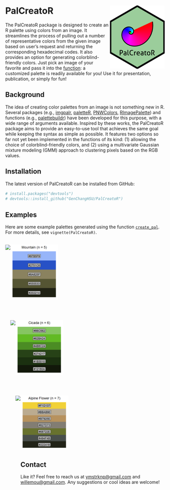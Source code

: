 
# PalCreatoR <img src = "man/figures/Hex Sticker.png" align = "right" height = "200" />

<!-- badges: start -->

<!-- badges: end -->

The PalCreatoR package is designed to create an R palette using colors
from an image. It streamlines the process of pulling out a number of
representative colors from the given image based on user’s request and
returning the corresponding hexadecimal codes. It also provides an
option for generating colorblind-friendly colors. Just pick an image of
your favorite and pass it into the
[function](https://genchanghsu.github.io/PalCreatoR/reference/create_pal.html):
a customized palette is readily available for you\! Use it for
presentation, publication, or simply for fun\!

## Background

The idea of creating color palettes from an image is not something new
in R. Several packages (e.g.,
[imgpalr](https://cran.rstudio.com/web/packages/imgpalr/index.html),
[paletteR](https://github.com/AndreaCirilloAC/paletter),
[PNWColors](https://github.com/jakelawlor/PNWColors),
[RImagePalette](https://cran.r-project.org/web/packages/RImagePalette/index.html))
and functions (e.g.,
[palettebuildr](https://gist.github.com/jonesor/1818babb03783dc41a1a))
have been developed for this purpose, with a wide range of arguments
available. Inspired by these works, the PalCreatoR package aims to
provide an easy-to-use tool that achieves the same goal while keeping
the syntax as simple as possible. It features two options so far not yet
been implemented in the functions of its kind: (1) allowing the choice
of colorblind-friendly colors, and (2) using a multivariate Gaussian
mixture modeling (GMM) approach to clustering pixels based on the RGB
values.

## Installation

The latest version of PalCreatoR can be installed from GitHub:

``` r
# install.packages("devtools")
# devtools::install_github("GenChangHSU/PalCreatoR")
```

## Examples

Here are some example palettes generated using the function
[`create_pal`](https://genchanghsu.github.io/PalCreatoR/reference/create_pal.html).
For more details, see `vignette(PalCreatoR)`.

<br>

<img src = "inst/Mountain.JPG" align = "left" height = "300" />
<img src="man/figures/README-palette example 1-1.png" width="30%" />

<br> <br>

<img src = "inst/Cicada.JPG" align = "left" height = "300" />
<img src="man/figures/README-palette example 2-1.png" width="30%" />

<br> <br>

<img src = "inst/Alpine Flower.JPG" align = "left" height = "300" />
<img src="man/figures/README-palette example 3-1.png" width="30%" />

<br>

## Contact

Like it? Feel free to reach us at <ymstrknp@gmail.com> and
<willemou@gmail.com>. Any suggestions or cool ideas are welcome\!
